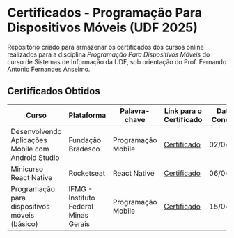 # Certificados - Programação Para Dispositivos Móveis (UDF 2025)

Repositório criado para armazenar os certificados dos cursos online realizados para a disciplina *Programação Para Dispositivos Móveis* do curso de Sistemas de Informação da UDF, sob orientação do Prof. Fernando Antonio Fernandes Anselmo.

## Certificados Obtidos

| Curso                                      | Plataforma         | Palavra-chave         | Link para o Certificado                                                                                          | Data de Conclusão |
|--------------------------------------------|--------------------|-----------------------|---------------------------------------------------------------------------------------------------------------|-------------------|
| Desenvolvendo Aplicações Mobile com Android Studio | Fundação Bradesco | Programação Mobile    | [Certificado](https://github.com/danielaureliano/Certificados-Programacao-Mobile-UDF-2025/blob/main/Certificados/Certificado%20Desenvolvemendo%20Aplicacoes%20Mobile%20com%20Android%20Studio%20-%20Daniel%20Aureliano.pdf.pdf) | 02/04/2025  |
| Minicurso React Native                     | Rocketseat         | React Native          | [Certificado](https://github.com/danielaureliano/Certificados-Programacao-Mobile-UDF-2025/blob/2a22a85527436840ac0d5198d06b081fb96ff0d3/Certificados/Minicurso%20React%20Native.pdf)                  | 06/04/2025  |
| Programação para dispositivos móveis (básico) | IFMG - Instituto Federal Minas Gerais | Programação Mobile    | [Certificado](https://github.com/danielaureliano/Certificados-Programacao-Mobile-UDF-2025/blob/fd6f95320e35240170216d880f5474424cf1b1d4/Certificados/Programa%C3%A7%C3%A3o_para_dispositivos_m%C3%B3veis_(b%C3%A1sico)-Gere_o_seu_certificado_86692.pdf) | 15/04/2025  |
